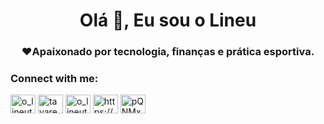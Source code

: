 <h1 align="center">Olá 👋, Eu sou o Lineu</h1>
<h3 align="center">❤Apaixonado por tecnologia, finanças e prática esportiva.</h3>

<h3 align="left">Connect with me:</h3>
<p align="left">
<a href="https://twitter.com/o_lineutavares" target="blank"><img align="center" src="https://raw.githubusercontent.com/rahuldkjain/github-profile-readme-generator/master/src/images/icons/Social/twitter.svg" alt="o_lineutavares" height="30" width="40" /></a>
<a href="https://linkedin.com/in/tavareslineu" target="blank"><img align="center" src="https://raw.githubusercontent.com/rahuldkjain/github-profile-readme-generator/master/src/images/icons/Social/linked-in-alt.svg" alt="tavareslineu" height="30" width="40" /></a>
<a href="https://instagram.com/o_lineutavares" target="blank"><img align="center" src="https://raw.githubusercontent.com/rahuldkjain/github-profile-readme-generator/master/src/images/icons/Social/instagram.svg" alt="o_lineutavares" height="30" width="40" /></a>
<a href="https://www.youtube.com/c/https://www.youtube.com/channel/uc_2disyle7edvg12itzpweq" target="blank"><img align="center" src="https://raw.githubusercontent.com/rahuldkjain/github-profile-readme-generator/master/src/images/icons/Social/youtube.svg" alt="https://www.youtube.com/channel/uc_2disyle7edvg12itzpweq" height="30" width="40" /></a>
<a href="https://discord.gg/pQNMx9RPWN" target="blank"><img align="center" src="https://raw.githubusercontent.com/rahuldkjain/github-profile-readme-generator/master/src/images/icons/Social/discord.svg" alt="pQNMx9RPWN" height="30" width="40" /></a>
</p>
